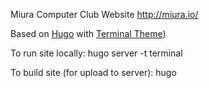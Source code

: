 Miura Computer Club Website http://miura.io/

Based on [Hugo](https://gohugo.io/) with [Terminal Theme](https://github.com/panr/hugo-theme-terminal))

To run site locally: hugo server -t terminal

To build site (for upload to server): hugo